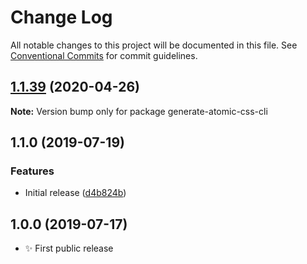 # Change Log

All notable changes to this project will be documented in this file.
See [Conventional Commits](https://conventionalcommits.org) for commit guidelines.

## [1.1.39](https://gitlab.com/codsen/codsen/compare/generate-atomic-css-cli@1.1.38...generate-atomic-css-cli@1.1.39) (2020-04-26)

**Note:** Version bump only for package generate-atomic-css-cli





## 1.1.0 (2019-07-19)

### Features

- Initial release ([d4b824b](https://gitlab.com/codsen/codsen/commit/d4b824b))

## 1.0.0 (2019-07-17)

- ✨ First public release
